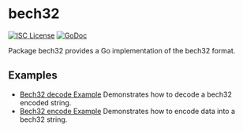 bech32
==========

[![ISC License](http://img.shields.io/badge/license-ISC-blue.svg)](https://choosealicense.com/licenses/isc/)
[![GoDoc](https://godoc.org/github.com/Hoosat-Oy/hoosatd/util/bech32?status.png)](http://godoc.org/github.com/Hoosat-Oy/hoosatd/util/bech32)

Package bech32 provides a Go implementation of the bech32 format.

## Examples

* [Bech32 decode Example](http://godoc.org/github.com/Hoosat-Oy/hoosatd/util/bech32#example-Bech32Decode)
  Demonstrates how to decode a bech32 encoded string.
* [Bech32 encode Example](http://godoc.org/github.com/Hoosat-Oy/hoosatd/util/bech32#example-BechEncode)
  Demonstrates how to encode data into a bech32 string.

